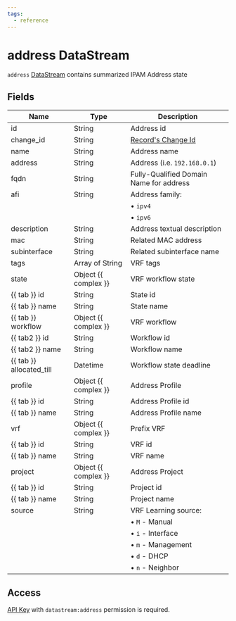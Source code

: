 ```yaml
---
tags:
  - reference
---
```

# address DataStream

`address` [DataStream](index.md) contains summarized IPAM Address state

## Fields

| Name                     | Type                 | Description                              |
| ------------------------ | -------------------- | ---------------------------------------- |
| id                       | String               | Address id                               |
| change_id                | String               | [Record's Change Id](index.md#change-id) |
| name                     | String               | Address name                             |
| address                  | String               | Address (i.e. `192.168.0.1`)             |
| fqdn                     | String               | Fully-Qualified Domain Name for address  |
| afi                      | String               | Address family:                          |
|                          |                      | &bull; `ipv4`                            |
|                          |                      | &bull; `ipv6`                            |
| description              | String               | Address textual description              |
| mac                      | String               | Related MAC address                      |
| subinterface             | String               | Related subinterface name                |
| tags                     | Array of String      | VRF tags                                 |
| state                    | Object {{ complex }} | VRF workflow state                       |
| {{ tab }} id             | String               | State id                                 |
| {{ tab }} name           | String               | State name                               |
| {{ tab }} workflow       | Object {{ complex }} | VRF workflow                             |
| {{ tab2 }} id            | String               | Workflow id                              |
| {{ tab2 }} name          | String               | Workflow name                            |
| {{ tab }} allocated_till | Datetime             | Workflow state deadline                  |
| profile                  | Object {{ complex }} | Address Profile                          |
| {{ tab }} id             | String               | Address Profile id                       |
| {{ tab }} name           | String               | Address Profile name                     |
| vrf                      | Object {{ complex }} | Prefix VRF                               |
| {{ tab }} id             | String               | VRF id                                   |
| {{ tab }} name           | String               | VRF name                                 |
| project                  | Object {{ complex }} | Address Project                          |
| {{ tab }} id             | String               | Project id                               |
| {{ tab }} name           | String               | Project name                             |
| source                   | String               | VRF Learning source:                     |
|                          |                      | &bull; `M` - Manual                      |
|                          |                      | &bull; `i` - Interface                   |
|                          |                      | &bull; `m` - Management                  |
|                          |                      | &bull; `d` - DHCP                        |
|                          |                      | &bull; `n` - Neighbor                    |

## Access

[API Key](../../../user/reference/concepts/apikey/index.md) with `datastream:address` permission
is required.
